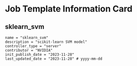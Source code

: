 # Job Template Information Card

## sklearn_svm
    name = "sklearn_svm"
    description = "scikit-learn SVM model" 
    controller_type = "server"
    contributor = "NVIDIA"
    init_publish_date = "2023-11-28"
    last_updated_date = "2023-11-28" # yyyy-mm-dd
